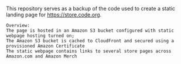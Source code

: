 This repository serves as a backup of the code used to create a static landing page for https://store.code.org.

```
Overview:
The page is hosted in an Amazon S3 bucket configured with static webpage hosting turned on;
The Amazon S3 bucket is cached to CloudFront and secured using a provisioned Amazon Certificate
The static webpage contains links to several store pages across Amazon.com and Amazon Merch
```
